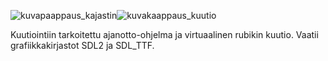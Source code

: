 ![kuvapaappaus_kajastin](https://user-images.githubusercontent.com/78755456/129454816-a6a3d250-4494-4fd0-8a45-00ad0ba920f2.png)![kuvakaappaus_kuutio](https://user-images.githubusercontent.com/78755456/129454818-45133102-9efb-48da-a9ec-9adf859bb51c.png)

Kuutiointiin tarkoitettu ajanotto-ohjelma ja virtuaalinen rubikin kuutio. Vaatii grafiikkakirjastot SDL2 ja SDL_TTF.
